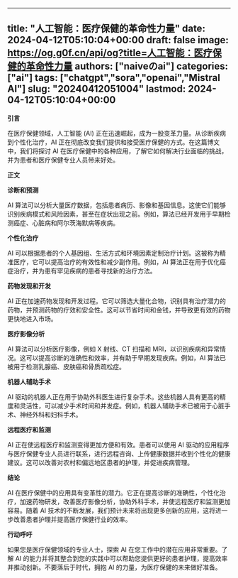 
---
title: "人工智能：医疗保健的革命性力量"
date: 2024-04-12T05:10:04+00:00
draft: false
image: https://og.g0f.cn/api/og?title=人工智能：医疗保健的革命性力量
authors: ["naiveのai"]
categories: ["ai"]
tags: ["chatgpt","sora","openai","Mistral AI"]
slug: "20240412051004"
lastmod: 2024-04-12T05:10:04+00:00
---
**引言**

在医疗保健领域，人工智能 (AI) 正在迅速崛起，成为一股变革力量。从诊断疾病到个性化治疗，AI 正在彻底改变我们提供和接受医疗保健的方式。在这篇博文中，我们将探讨 AI 在医疗保健中的各种应用，了解它如何解决行业面临的挑战，并为患者和医疗保健专业人员带来好处。

**正文**

**诊断和预测**

AI 算法可以分析大量医疗数据，包括患者病历、影像和基因信息。这使它们能够识别疾病模式和风险因素，甚至在症状出现之前。例如，算法已经开发用于早期检测癌症、心脏病和阿尔茨海默病等疾病。

**个性化治疗**

AI 可以根据患者的个人基因组、生活方式和环境因素定制治疗计划。这被称为精准医疗，它可以提高治疗的有效性和减少副作用。例如，AI 算法正在用于优化癌症治疗，并为患有罕见疾病的患者寻找新的治疗方法。

**药物发现和开发**

AI 正在加速药物发现和开发过程。它可以筛选大量化合物，识别具有治疗潜力的药物，并预测药物的疗效和安全性。这可以节省时间和金钱，并导致更有效的药物更快地进入市场。

**医疗影像分析**

AI 算法可以分析医疗影像，例如 X 射线、CT 扫描和 MRI，以识别疾病和异常情况。这可以提高诊断的准确性和效率，并有助于早期发现疾病。例如，AI 算法已被用于检测乳腺癌、皮肤癌和骨质疏松症。

**机器人辅助手术**

AI 驱动的机器人正在用于协助外科医生进行复杂手术。这些机器人具有更高的精度和灵活性，可以减少手术时间和并发症。例如，机器人辅助手术已被用于心脏手术、神经外科和妇科手术。

**远程医疗和监测**

AI 正在使远程医疗和监测变得更加方便和有效。患者可以使用 AI 驱动的应用程序与医疗保健专业人员进行联系，进行远程咨询、上传健康数据并收到个性化的健康建议。这可以改善对农村和偏远地区患者的护理，并促进疾病管理。

**结论**

AI 在医疗保健中的应用具有变革性的潜力。它正在提高诊断的准确性，个性化治疗，加速药物研发，改善医疗影像分析，协助外科手术，并使远程医疗和监测更加容易。随着 AI 技术的不断发展，我们预计未来将出现更多创新的应用，这将进一步改善患者护理并提高医疗保健行业的效率。

**行动呼吁**

如果您是医疗保健领域的专业人士，探索 AI 在您工作中的潜在应用非常重要。了解 AI 的能力并将其整合到您的实践中可以帮助您提供更好的患者护理，提高效率并推动创新。不要落后于时代，拥抱 AI 的力量，为医疗保健的未来做好准备。